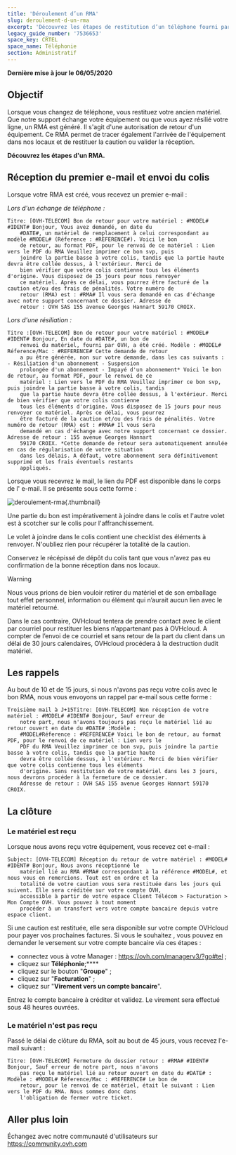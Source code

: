 ```yaml
---
title: 'Déroulement d’un RMA'
slug: deroulement-d-un-rma
excerpt: 'Découvrez les étapes de restitution d’un téléphone fourni par OVHcloud'
legacy_guide_number: '7536653'
space_key: CRTEL
space_name: Téléphonie
section: Administratif
---
```


**Dernière mise à jour le 06/05/2020**

## Objectif

Lorsque vous changez de téléphone, vous restituez votre ancien matériel. Que notre support échange votre équipement ou que vous ayez résilié votre ligne, un RMA est généré. Il s'agit d'une autorisation de retour d'un équipement. Ce RMA permet de tracer également l'arrivée de l'équipement dans nos locaux et de restituer la caution ou valider la réception.

**Découvrez les étapes d'un RMA.**


## Réception du premier e-mail et envoi du colis

Lorsque votre RMA est créé, vous recevez un premier e-mail :

*Lors d'un échange de téléphone :*

    Titre: [OVH-TELECOM] Bon de retour pour votre matériel : #MODEL# #IDENT# Bonjour, Vous avez demandé, en date du
        #DATE#, un matériel de remplacement à celui correspondant au modèle #MODEL# (Réference : #REFERENCE#). Voici le bon
        de retour, au format PDF, pour le renvoi de ce matériel : Lien vers le PDF du RMA Veuillez imprimer ce bon svp, puis
        joindre la partie basse à votre colis, tandis que la partie haute devra être collée dessus, à l'extérieur. Merci de
        bien vérifier que votre colis contienne tous les éléments d'origine. Vous disposez de 15 jours pour nous renvoyer
        ce matériel. Après ce délai, vous pourrez être facturé de la caution et/ou des frais de pénalités. Votre numéro de
        retour (RMA) est : #RMA# Il vous sera demandé en cas d'échange avec notre support concernant ce dossier. Adresse de
        retour : OVH SAS 155 avenue Georges Hannart 59170 CROIX.

*Lors d'une résiliation :*

    Titre :[OVH-TELECOM] Bon de retour pour votre matériel : #MODEL# #IDENT# Bonjour, En date du #DATE#, un bon de
        renvoi du matériel, fourni par OVH, a été créé. Modèle : #MODEL# Réference/Mac : #REFERENCE# Cette demande de retour
        a pu être générée, non sur votre demande, dans les cas suivants : - Résiliation d'un abonnement - Suspension
        prolongée d'un abonnement - Impayé d'un abonnement* Voici le bon de retour, au format PDF, pour le renvoi de ce
        matériel : Lien vers le PDF du RMA Veuillez imprimer ce bon svp, puis joindre la partie basse à votre colis, tandis
        que la partie haute devra être collée dessus, à l'extérieur. Merci de bien vérifier que votre colis contienne
        tous les éléments d'origine. Vous disposez de 15 jours pour nous renvoyer ce matériel. Après ce délai, vous pourrez
        être facturé de la caution et/ou des frais de pénalités. Votre numéro de retour (RMA) est : #RMA# Il vous sera
        demandé en cas d'échange avec notre support concernant ce dossier. Adresse de retour : 155 avenue Georges Hannart
        59170 CROIX. *Cette demande de retour sera automatiquement annulée en cas de régularisation de votre situation
        dans les délais. A défaut, votre abonnement sera définitivement supprimé et les frais éventuels restants
        appliqués.

Lorsque vous recevrez le mail, le lien du PDF est disponible dans le corps de l' e-mail. Il se présente sous cette forme :

![deroulement-rma](images/rma2020.png){.thumbnail}

Une partie du bon est impérativement à joindre dans le colis et l'autre volet est à scotcher sur le colis pour l'affranchissement.

Le volet à joindre dans le colis contient une checklist des éléments à renvoyer. N'oubliez rien pour récupérer la totalité de la caution.

Conservez le récépissé de dépôt du colis tant que vous n'avez pas eu confirmation de la bonne réception dans nos locaux.

> [!warning]
>
>  Nous vous prions de bien vouloir retirer du matériel et de son emballage tout effet personnel, information ou élément qui n’aurait aucun lien avec le matériel retourné.
>  
>  Dans le cas contraire, OVHcloud tentera de prendre contact avec le client par courriel pour restituer les biens n’appartenant pas à OVHcloud. A compter de l’envoi de ce courriel et sans retour de la part du client dans un délai de 30 jours calendaires, OVHcloud procédera à la destruction dudit matériel.
>

## Les rappels

Au bout de 10 et de 15 jours, si nous n'avons pas reçu votre colis avec le bon RMA, nous vous envoyons un rappel par e-mail sous cette forme :

    Troisième mail à J+15Titre: [OVH-TELECOM] Non réception de votre matériel : #MODEL# #IDENT# Bonjour, Sauf erreur de
        notre part, nous n'avons toujours pas reçu le matériel lié au retour ouvert en date du #DATE# :Modèle :
        #MODEL#Réference : #REFERENCE# Voici le bon de retour, au format PDF, pour le renvoi de ce matériel : Lien vers le
        PDF du RMA Veuillez imprimer ce bon svp, puis joindre la partie basse à votre colis, tandis que la partie haute
        devra être collée dessus, à l'extérieur. Merci de bien vérifier que votre colis contienne tous les éléments
        d'origine. Sans restitution de votre matériel dans les 3 jours, nous devrons procéder à la fermeture de ce dossier.
        Adresse de retour : OVH SAS 155 avenue Georges Hannart 59170 CROIX.

## La clôture

### Le matériel est reçu

Lorsque nous avons reçu votre équipement, vous recevez cet e-mail :

    Subject: [OVH-TELECOM] Réception du retour de votre matériel : #MODEL# #IDENT# Bonjour, Nous avons réceptionné le
        matériel lié au RMA #RMA# correspondant à la référence #MODEL#, et nous vous en remercions. Tout est en ordre et la
        totalité de votre caution vous sera restituée dans les jours qui suivent. Elle sera créditée sur votre compte OVH,
        accessible à partir de votre espace Client Télécom > Facturation > Mon Compte OVH. Vous pouvez à tout moment
        procéder à un transfert vers votre compte bancaire depuis votre espace client.

Si une caution est restituée, elle sera disponible sur votre compte OVHcloud pour payer vos prochaines factures. Si vous le souhaitez , vous pouvez en demander le versement sur votre compte bancaire via ces étapes :

-   connectez vous à votre Manager : <https://ovh.com/managerv3/?go#tel> ;
-   cliquez sur **Téléphonie**;****
-   cliquez sur le bouton "**Groupe**" ;
-   cliquez sur "**Facturation**" ;
-   cliquez sur "**Virement vers un compte bancaire**".

Entrez le compte bancaire à créditer et validez. Le virement sera effectué sous 48 heures ouvrées.

### Le matériel n'est pas reçu

Passé le délai de clôture du RMA, soit au bout de 45 jours, vous recevez l'e-mail suivant :

    Titre: [OVH-TELECOM] Fermeture du dossier retour : #RMA# #IDENT# Bonjour, Sauf erreur de notre part, nous n'avons
        pas reçu le matériel lié au retour ouvert en date du #DATE# : Modèle : #MODEL# Réference/Mac : #REFERENCE# Le bon de
        retour, pour le renvoi de ce matériel, était le suivant : Lien vers le PDF du RMA. Nous sommes donc dans
        l'obligation de fermer votre ticket.

## Aller plus loin

Échangez avec notre communauté d'utilisateurs sur <https://community.ovh.com>